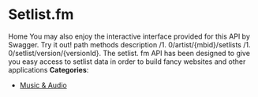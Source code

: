 # Setlist.fm


Home You may also enjoy the interactive interface provided for this API by Swagger. Try it out! path methods description  /1. 0/artist/{mbid}/setlists        /1. 0/setlist/version/{versionId}. The setlist. fm API has been designed to give you easy access to setlist data in order to build fancy websites and other applications
**Categories**:

- [Music & Audio](https://github/awesome-apis/awesome-apis#music-and-audio)



